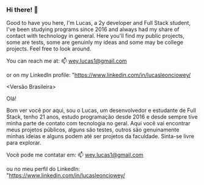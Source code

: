 ### Hi there! 👋

Good to have you here, I'm Lucas, a 2y developer and Full Stack student, I've been studying programs since 2016 and always had my share of contact with technology in general. Here you'll find my public projects, some are tests, some are genuinly my ideas and some may be college projects. Feel free to look around.

You can reach me at:
📫 wey.lucas1@gmail.com

or on my LinkedIn profile:
 "https://www.linkedin.com/in/lucasleonciowey/

<Versão Brasileira>

Olá!

Bom ver você por aqui, sou o Lucas, um desenvolvedor e estudante de Full Stack, tenho 21 anos, estudo programação desde 2016 e desde sempre tive minha parte de contato com tecnologia no geral. Aqui você vai encontrar meus projetos públicos, alguns são testes, outros são genuinamente minhas ideias e alguns podem até ser projetos da faculdade. Sinta-se livre para explorar.

Você pode me contatar em:
📫 wey.lucas1@gmail.com

ou no meu perfil do LinkedIn:
 "https://www.linkedin.com/in/lucasleonciowey/

